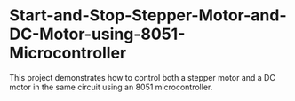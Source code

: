 # Start-and-Stop-Stepper-Motor-and-DC-Motor-using-8051-Microcontroller
This project demonstrates how to control both a stepper motor and a DC motor in the same circuit using an 8051 microcontroller. 
